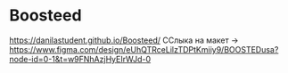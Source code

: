 # Boosteed
https://danilastudent.github.io/Boosteed/ ССлыка на макет ->
https://www.figma.com/design/eUhQTRceLilzTDPtKmiiy9/BOOSTEDusa?node-id=0-1&t=w9FNhAzjHyEIrWJd-0
